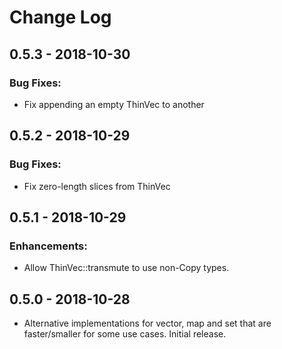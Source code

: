 # Change Log
## 0.5.3 - 2018-10-30
### Bug Fixes:
- Fix appending an empty ThinVec to another
## 0.5.2 - 2018-10-29
### Bug Fixes:
- Fix zero-length slices from ThinVec
## 0.5.1 - 2018-10-29
### Enhancements:
- Allow ThinVec::transmute to use non-Copy types.
## 0.5.0 - 2018-10-28
- Alternative implementations for vector, map and set that are faster/smaller for some use cases.
    Initial release.
